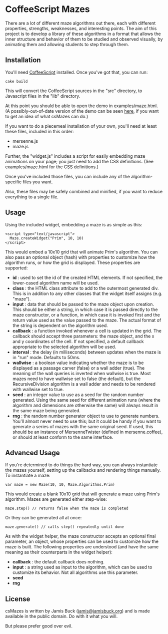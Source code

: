 CoffeeScript Mazes
==================

There are a lot of different maze algorithms out there, each with different
properties, strengths, weaknesses, and interesting points. The aim of this
project is to develop a library of these algorithms in a format that allows
the inner structure and behavior of them to be studied and observed
visually, by animating them and allowing students to step through them.


Installation
------------

You'll need [CoffeeScript](http://coffeescript.org) installed. Once you've
got that, you can run:

    cake build

This will convert the CoffeeScript sources in the "src" directory, to
Javascript files in the "lib" directory.

At this point you should be able to open the demo in examples/maze.html.
(A possibly-out-of-date version of the demo can be seen
[here](http://jamisbuck.org/mazes), if you want to get an idea of what
csMazes can do.)

If you want to do a piecemeal installation of your own, you'll need at least
these files, included in this order:

* mersenne.js
* maze.js

Further, the "widget.js" includes a script for easily embedding maze animations
on your page; you just need to add the CSS definitions. (See examples/maze.html
for the CSS definitions.)

Once you've included those files, you can include any of the algorithm-specific
files you want.

Also, these files may be safely combined and minified, if you want to reduce
everything to a single file.


Usage
-----

Using the included widget, embedding a maze is as simple as this:

    <script type="text/javascript">
      Maze.createWidget("Prim", 10, 10)
    </script>

This would embed a 10x10 grid that will animate Prim's algorithm. You can also
pass an optional object (hash) with properties to customize how the algorithm
runs, or how the grid is displayed. These properties are supported:

* **id** : used to set the id of the created HTML elements. If not specified,
  the lower-cased   algorithm name will be used.
* **class** : the HTML class attribute to add to the outermost generated
  div. This is in addition to any other classes that the widget itself
  assigns (e.g. "maze").
* **input** : data that should be passed to the maze object upon creation.
  This should be either a string, in which case it is passed directly to the
  maze constructor, or a function, in which case it is invoked first and
  the return value used as the value passed to the maze. The actual format
  of the string is dependent on the algorithm used.
* **callback** : a function invoked whenever a cell is updated in the grid.
  The callback should accept three parameters: the maze object, and the x
  and y coordinates of the cell. If not specified, a default callback
  appropriate to the selected algorithm will be used.
* **interval** : the delay (in milliseconds) between updates when the maze
  is in "run" mode. Defaults to 50ms.
* **wallwise** : a boolean value indicating whether the maze is to be
  displayed as a passage carver (false) or a wall adder (true). The meaning
  of the wall queries is inverted when wallwise is true. Most mazes
  need to have wallwise set to false (the default), but the RecursiveDivision
  algorithm is a wall adder and needs to be rendered with wallwise set to
  true.
* **seed** : an integer value to use as a seed for the random number generated.
  Using the same seed for different animation runs (where the algorithm and
  dimensions are otherwise the same) will always result in the same maze
  being generated.
* **rng** : the random number generator object to use to generate numbers.
  You'll almost never need to use this; but it could be handy if you want to
  generate a series of mazes with the same original seed. If used, this should
  be an instance of MersenneTwister (defined in mersenne.coffee), or should
  at least conform to the same interface.


Advanced Usage
--------------

If you're determined to do things the hard way, you can always instantiate
the mazes yourself, setting up the callbacks and rendering things manually.
To instantiate a maze:

    var maze = new Maze(10, 10, Maze.Algorithms.Prim)

This would create a blank 10x10 grid that will generate a maze using Prim's
algorithm. Mazes are generated either step-wise:

    maze.step() // returns false when the maze is completed

Or they can be generated all at once:

    maze.generate() // calls step() repeatedly until done

As with the widget helper, the maze constructor accepts an optional final
parameter, an object, whose properties can be used to customize how the
maze is built. The following properties are understood (and have the same
meaning as their counterparts in the widget helper):

* **callback** : the default callback does nothing.
* **input** : a string used as input to the algorithm, which can be used to
  customize its behavior. Not all algorithms use this parameter.
* **seed**
* **rng**

License
-------

csMazes is written by Jamis Buck (jamis@jamisbuck.org) and is made available
in the public domain. Do with it what you will.

But please prefer good over evil.
